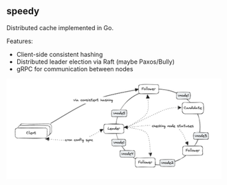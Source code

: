 ## speedy

Distributed cache implemented in Go.

Features:
- Client-side consistent hashing
- Distributed leader election via Raft (maybe Paxos/Bully)
- gRPC for communication between nodes

<img src="./docs/speedy.png" width="500">
